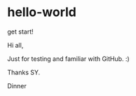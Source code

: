 # hello-world
get start! 

Hi all,

Just for testing and familiar with GitHub. :)

Thanks
SY.

Dinner